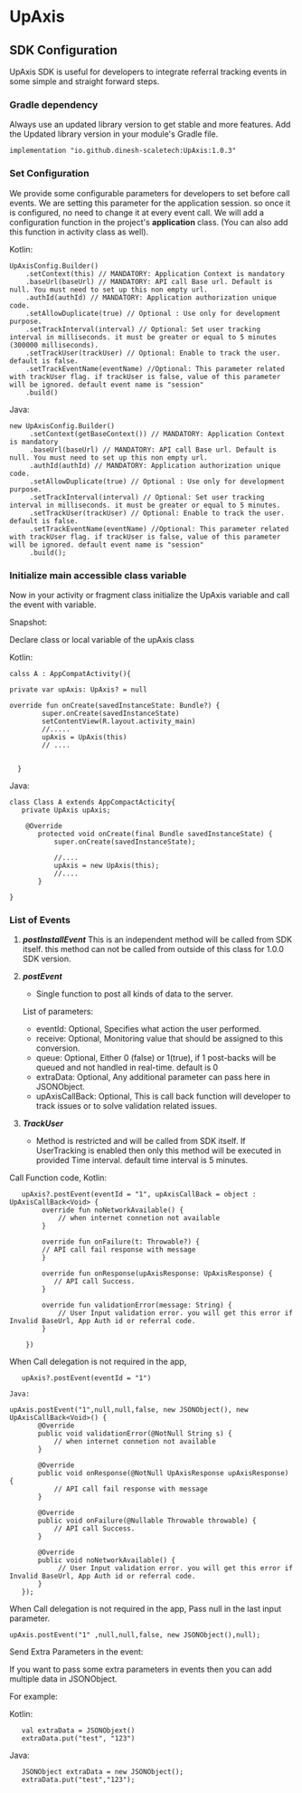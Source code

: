 # UpAxis

## SDK Configuration

UpAxis SDK is useful for developers to integrate referral tracking events in some simple and straight forward steps.

### Gradle dependency

Always use an updated library version to get stable and more features. Add the Updated library version in your module's Gradle file.

```
implementation "io.github.dinesh-scaletech:UpAxis:1.0.3"
```

### Set Configuration

We provide some configurable parameters for developers to set before call events. We are setting this parameter for the application session. so once it is configured, no need to change it at every event call. We will add a configuration function in
the project's **application** class. (You can also add this function in activity class as well).

Kotlin:

```
UpAxisConfig.Builder()
    .setContext(this) // MANDATORY: Application Context is mandatory
    .baseUrl(baseUrl) // MANDATORY: API call Base url. Default is null. You must need to set up this non empty url.
    .authId(authId) // MANDATORY: Application authorization unique code.
    .setAllowDuplicate(true) // Optional : Use only for development purpose.
    .setTrackInterval(interval) // Optional: Set user tracking interval in milliseconds. it must be greater or equal to 5 minutes (300000 milliseconds).
    .setTrackUser(trackUser) // Optional: Enable to track the user. default is false.
    .setTrackEventName(eventName) //Optional: This parameter related with trackUser flag. if trackUser is false, value of this parameter will be ignored. default event name is "session"
    .build()
```

Java:

```
new UpAxisConfig.Builder()
     .setContext(getBaseContext()) // MANDATORY: Application Context is mandatory
     .baseUrl(baseUrl) // MANDATORY: API call Base url. Default is null. You must need to set up this non empty url.
     .authId(authId) // MANDATORY: Application authorization unique code.
     .setAllowDuplicate(true) // Optional : Use only for development purpose.
     .setTrackInterval(interval) // Optional: Set user tracking interval in milliseconds. it must be greater or equal to 5 minutes.
     .setTrackUser(trackUser) // Optional: Enable to track the user. default is false.
     .setTrackEventName(eventName) //Optional: This parameter related with trackUser flag. if trackUser is false, value of this parameter will be ignored. default event name is "session"
     .build();
```

### Initialize main accessible class variable

Now in your activity or fragment class initialize the UpAxis variable and call the event with variable.

Snapshot:

Declare class or local variable of the upAxis class

Kotlin:

```
calss A : AppCompatActivity(){

private var upAxis: UpAxis? = null

override fun onCreate(savedInstanceState: Bundle?) {
        super.onCreate(savedInstanceState)
        setContentView(R.layout.activity_main)
        //.....
        upAxis = UpAxis(this)
        // ....


  }
```

Java:

```
class Class A extends AppCompactActicity{
   private UpAxis upAxis;

    @Override
       protected void onCreate(final Bundle savedInstanceState) {
           super.onCreate(savedInstanceState);

           //....
           upAxis = new UpAxis(this);
           //....
       }

}
```

### List of Events

1. ***postInstallEvent***
   This is an independent method will be called from SDK itself. this method can not be called from outside of this class for 1.0.0 SDK version.

2. ***postEvent***
    - Single function to post all kinds of data to the server.

   List of parameters:
    - eventId: Optional, Specifies what action the user performed.
    - receive: Optional, Monitoring value that should be assigned to this conversion.
    - queue: Optional, Either 0 (false) or 1(true), if 1 post-backs will be queued and not handled in real-time. default is 0
    - extraData: Optional, Any additional parameter can pass here in JSONObject.
    - upAxisCallBack: Optional, This is call back function will developer to track issues or to solve validation related issues.

3. ***TrackUser***
   - Method is restricted and will be called from SDK itself. If UserTracking is enabled then only this method will be executed in provided
     Time interval. default time interval is 5 minutes.


Call Function code, Kotlin:
   
```
   upAxis?.postEvent(eventId = "1", upAxisCallBack = object : UpAxisCallBack<Void> {
        override fun noNetworkAvailable() {
            // when internet connetion not available
        }

        override fun onFailure(t: Throwable?) {
        // API call fail response with message
        }

        override fun onResponse(upAxisResponse: UpAxisResponse) {
           // API call Success.
        }

        override fun validationError(message: String) {
            // User Input validation error. you will get this error if Invalid BaseUrl, App Auth id or referral code.
        }

    })
```

When Call delegation is not required in the app,

```
   upAxis?.postEvent(eventId = "1")
```
    Java:

```
upAxis.postEvent("1",null,null,false, new JSONObject(), new UpAxisCallBack<Void>() {
       @Override
       public void validationError(@NotNull String s) {
           // when internet connetion not available
       }

       @Override
       public void onResponse(@NotNull UpAxisResponse upAxisResponse) {
           // API call fail response with message
       }

       @Override
       public void onFailure(@Nullable Throwable throwable) {
           // API call Success.
       }

       @Override
       public void noNetworkAvailable() {
            // User Input validation error. you will get this error if Invalid BaseUrl, App Auth id or referral code.
       }
   });
```

When Call delegation is not required in the app, Pass null in the last input parameter.

   ```
   upAxis.postEvent("1" ,null,null,false, new JSONObject(),null);
   ```

Send Extra Parameters in the event:

If you want to pass some extra parameters in events then you can add multiple data in JSONObject.

For example:

Kotlin:

```
   val extraData = JSONObjext()
   extraData.put("test", "123")
```

Java:

```
   JSONObject extraData = new JSONObject();
   extraData.put("test","123");
```

